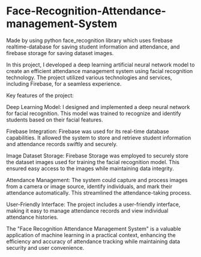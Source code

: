 # Face-Recognition-Attendance-management-System

Made by using python face_recognition library which uses firebase realtime-database for saving student information and attendance, and firebase storage for saving dataset images.

In this project, I developed a deep learning artificial neural network model to create an efficient attendance management system using facial recognition technology. The project utilized various technologies and services, including Firebase, for a seamless experience.

Key features of the project:

Deep Learning Model: I designed and implemented a deep neural network for facial recognition. This model was trained to recognize and identify students based on their facial features.

Firebase Integration: Firebase was used for its real-time database capabilities. It allowed the system to store and retrieve student information and attendance records swiftly and securely.

Image Dataset Storage: Firebase Storage was employed to securely store the dataset images used for training the facial recognition model. This ensured easy access to the images while maintaining data integrity.

Attendance Management: The system could capture and process images from a camera or image source, identify individuals, and mark their attendance automatically. This streamlined the attendance-taking process.

User-Friendly Interface: The project includes a user-friendly interface, making it easy to manage attendance records and view individual attendance histories.

The "Face Recognition Attendance Management System" is a valuable application of machine learning in a practical context, enhancing the efficiency and accuracy of attendance tracking while maintaining data security and user convenience.
